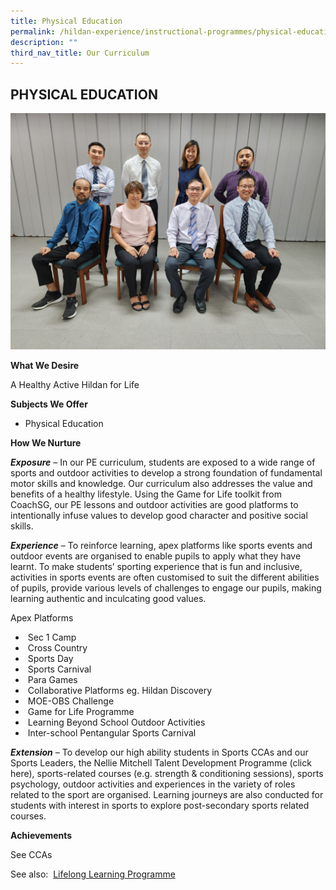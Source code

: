 ```yaml
---
title: Physical Education
permalink: /hildan-experience/instructional-programmes/physical-education/
description: ""
third_nav_title: Our Curriculum
---
```

PHYSICAL EDUCATION
------------------
![](/images/Staff/PE.jpg)

**What We Desire**

A Healthy Active Hildan for Life

**Subjects We Offer**

* Physical Education

**How We Nurture**

**_Exposure_** – In our PE curriculum, students are exposed to a wide range of sports and outdoor activities to develop a strong foundation of fundamental motor skills and knowledge. Our curriculum also addresses the value and benefits of a healthy lifestyle. Using the Game for Life toolkit from CoachSG, our PE lessons and outdoor activities are good platforms to intentionally infuse values to develop good character and positive social skills.

**_Experience_** – To reinforce learning, apex platforms like sports events and outdoor events are organised to enable pupils to apply what they have learnt. To make students’ sporting experience that is fun and inclusive, activities in sports events are often customised to suit the different abilities of pupils, provide various levels of challenges to engage our pupils, making learning authentic and inculcating good values.

Apex Platforms

*    Sec 1 Camp
*    Cross Country
*    Sports Day
*    Sports Carnival
*    Para Games
*    Collaborative Platforms eg. Hildan Discovery
*    MOE-OBS Challenge
*    Game for Life Programme
*    Learning Beyond School Outdoor Activities
*    Inter-school Pentangular Sports Carnival

**_Extension_** – To develop our high ability students in Sports CCAs and our Sports Leaders, the Nellie Mitchell Talent Development Programme (click here), sports-related courses (e.g. strength & conditioning sessions), sports psychology, outdoor activities and experiences in the variety of roles  related to the sport are organised. Learning journeys are also conducted for students with interest in sports to explore post-secondary sports related courses.

**Achievements**

See CCAs

See also:  [Lifelong Learning Programme](https://docs.google.com/presentation/d/16m9ALCjSLbvhpBQBgr-j9Z0Mt6DXuyrHdesyEagvXsg/edit#slide=id.g13e54d85eb3_0_290)

